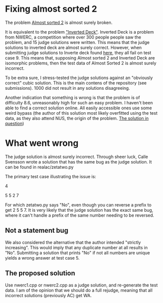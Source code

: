 # Fixing almost sorted 2

The problem  [Almost sorted 2](https://open.kattis.com/problems/almostsorted2) is almost surely broken.


It is equivalent to the problem ["Inverted Deck"](https://open.kattis.com/problems/inverteddeck). Inverted Deck is a problem from NWERC, a competition where over 300 people people saw the problem, and 15 judge solutions were written. This means that the judge solutions to inverted deck are almost surely correct. However, when submitting judge solutions to Inverte deck found [here](https://2019.nwerc.eu/), they all fail on test case 9. This means that, supposing Almost sorted 2 and Inverted Deck are isomorphic problems, then the test data of Almost Sorted 2 is almost surely incorrect.

To be extra sure, I stress-tested the judge solutions against an "obviously correct" cubic solution. This is the main contens of the repository (see submissions). 1000 did not result in any solutions disagreeing.

Another indication that something is wrong is that the problem is of difficulty 8.6, unreasonably high for such an easy problem. I haven't been able to find a correct solution online. All easily accessible ones use some weird bypass (the author of this solution most likely overfitted using the test data, as they also attend NUS, the origin of the problem. [The solution in question](https://github.com/abeaumont/competitive-programming/blob/a24c9b89941a59d344b51dc1010de66522b1a0dd/kattis/almostsorted2.cc#L19C7-L19C7))

# What went wrong

The judge solution is almost surely incorrect. Through sheer luck, Calle Svensson wrote a solution that has the same bug as the judge solution. It can be found in realac/zetatwo.py

The primary test case illustrating the issue is:

4

5 5 2 7

For which zetatwo.py says "No", even though you can reverse a prefix to get 2 5 5 7. It is very likely that the judge solution has the exact same bug, where it can't handle a prefix of the same number needing to be reversed.


## Not a statement bug

We also considered the alternative that the author intended "strictly increasing". This would imply that any duplicate number at all results in "No". Submitting a solution that prints "No" if not all numbers are unique yields a wrong answer at test case 5. 

## The proposed solution

Use nwerc1.cpp or nwerc2.cpp as a judge solution, and re-generate the test data. I am of the opinion that we should do a full rejudge, meaning that all incorrect solutions (previously AC) get WA.
